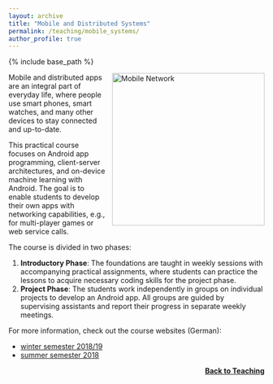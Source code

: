 ```yaml
---
layout: archive
title: "Mobile and Distributed Systems"
permalink: /teaching/mobile_systems/
author_profile: true
---
```


{% include base_path %}

<img src="https://thomyphan.github.io/images/teaching/msp.png" title="Mobile Network" style="float:right; width:225pt;padding-left:10px;"  alt="Mobile Network"/>

Mobile and distributed apps are an integral part of everyday life, where people use smart phones, smart watches, and many other devices to stay connected and up-to-date.

This practical course focuses on Android app programming, client-server architectures, and on-device machine learning with Android. The goal is to enable students to develop their own apps with networking capabilities, e.g., for multi-player games or web service calls.

The course is divided in two phases:
1. **Introductory Phase**: The foundations are taught in weekly sessions with accompanying practical assignments, where students can practice the lessons to acquire necessary coding skills for the project phase.
2. **Project Phase**: The students work independently in groups on individual projects to develop an Android app. All groups are guided by supervising assistants and report their progress in separate weekly meetings.

For more information, check out the course websites (German):
- [winter semester 2018/19](https://www.mobile.ifi.lmu.de/lehrveranstaltungen/msp-ws1819/)
- [summer semester 2018](https://www.mobile.ifi.lmu.de/lehrveranstaltungen/praktikum-mobile-und-verteilte-systeme-sose18/)

<div style="float: right;">
    <a href="https://thomyphan.github.io/teaching/"><strong>Back to Teaching</strong></a>
</div>